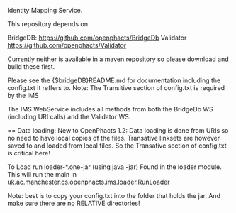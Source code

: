 Identity Mapping Service.

This repository depends on 

BridgeDB: https://github.com/openphacts/BridgeDb
Validator https://github.com/openphacts/Validator

Currently neither is available in a maven repository so please download and build these first.

Please see the {$bridgeDB}README.md for documentation including the config.txt it reffers to.
Note: The Transitive section of config.txt is required by the IMS

The IMS WebService includes all methods from both the BridgeDb WS (including URI calls) and the Validator WS.

==
Data loading:
New to OpenPhacts 1.2: Data loading is done from URIs so no need to have local copies of the files.
Transative linksets are however saved to and loaded from local files.
So the Transative section of config.txt is critical here!

To Load run loader-*.one-jar (using java -jar)
Found in the loader module.
This will run the main in uk.ac.manchester.cs.openphacts.ims.loader.RunLoader

Note: best is to copy your config.txt into the folder that holds the jar.
And make sure there are no RELATIVE directories!





 
 